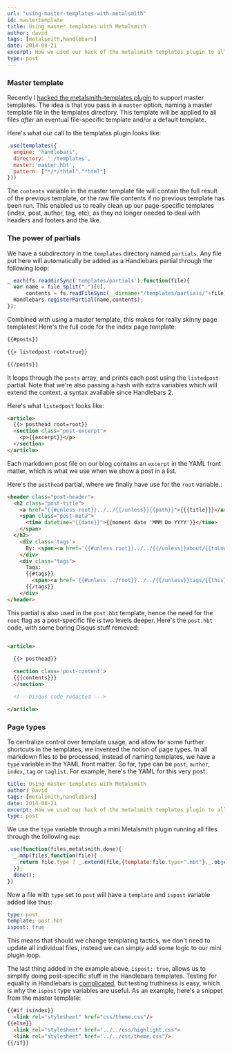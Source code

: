 ```yaml
---
url: "using-master-templates-with-metalsmith"
id: mastertemplate
title: Using master templates with Metalsmith
author: david
tags: [metalsmith,handlebars]
date: 2014-08-21
excerpt: How we used our hack of the metalsmith templates plugin to allow master templates
type: post
---
```


### Master template

Recently I [hacked the metalsmith-templates plugin](https://github.com/segmentio/metalsmith-templates/pull/21/files) to support master templates. The idea is that you pass in a `master` option, naming a master template file in the templates directory. This template will be applied to all files *after* an eventual file-specific template and/or a default template.

Here's what our call to the templates plugin looks like:

```javascript
.use(templates({
  engine: 'handlebars',
  directory: './templates',
  master:'master.hbt',
  pattern: ["*/*/*html","*html"]
}))
```

The `contents` variable in the master template file will contain the full result of the previous template, or the raw file contents if no previous template has been run. This enabled us to really clean up our page-specific templates (index, post, author, tag, etc), as they no longer needed to deal with headers and footers and the like.


### The power of partials

We have a subdirectory in the `templates` directory named `partials`. Any file put here will automatically be added as a Handlebars partial through the following loop:

```javascript
_.each(fs.readdirSync('templates/partials'),function(file){
  var name = file.split(".")[0],
      contents = fs.readFileSync(__dirname+"/templates/partials/"+file).toString();
  Handlebars.registerPartial(name,contents);
});
```

Combined with using a master template, this makes for really skinny page templates! Here's the full code for the index page template:

```html
{{#posts}}

{{> listedpost root=true}}

{{/posts}}
```

It loops through the `posts` array, and prints each post using the `listedpost` partial. Note that we're also passing a hash with extra variables which will extend the context, a syntax available since Handlebars 2.

Here's what `listedpost` looks like:

```html
<article>
  {{> posthead root=root}}
  <section class="post-excerpt">
    <p>{{excerpt}}</p>
  </section>
</article>
```

Each markdown post file on our blog contains an `excerpt` in the YAML front matter, which is what we use when we show a post in a list.

Here's the `posthead` partial, where we finally have use for the `root` variable.:

```html
<header class="post-header">
  <h2 class="post-title">
    <a href="{{#unless root}}../../{{/unless}}{{path}}">{{{title}}}</a>
    <span class="post-meta">
      <time datetime="{{date}}">{{moment date 'MMM Do YYYY'}}</time> 
    </span>
  </h2>
    <div class='tags'>
      By: <span><a href='{{#unless root}}../../{{/unless}}about/{{toLowerCase author}}'>{{author}}</a></span>
    </div>
    <div class="tags">
      Tags:
      {{#tags}}
        <span><a href='{{#unless ../root}}../../{{/unless}}tags/{{this}}/'>{{this}}</a></span>
      {{/tags}}
    </div>
</header>
```

This partial is also used in the `post.hbt` template, hence the need for the `root` flag as a post-specific file is two levels deeper. Here's the `post.hbt` code, with some boring Disqus stuff removed:

```html

<article>
  
  {{> posthead}}

  <section class='post-content'>
  {{{contents}}}
  </section>

  <!-- Disqus code redacted --->

</article>  
```


### Page types

To centralize control over template usage, and allow for some further shortcuts in the templates, we invented the notion of page types. In all markdown files to be processed, instead of naming templates, we have a `type` variable in the YAML front matter. So far, type can be `post`, `author`, `index`, `tag` or `taglist`. For example, here's the YAML for this very post:

```yaml
title: Using master templates with Metalsmith
author: David
tags: [metalsmith,handlebars]
date: 2014-08-21
excerpt: How we used our hack of the metalsmith templates plugin to allow master templates
type: post
```

We use the `type` variable through a mini Metalsmith plugin running all files through the following `map`:

```javascript
.use(function(files,metalsmith,done){
  _.map(files,function(file){
    return file.type ? _.extend(file,{template:file.type+".hbt"},_.object(["is"+file.type],[true])) : file;
  });
  done();
})
```

Now a file with `type` set to `post` will have a `template` and `ispost` variable added like thus:

```yaml
type: post
template: post.hbt
ispost: true
```

This means that should we change templating tactics, we don't need to update all individual files, instead we can simply add some logic to our mini plugin loop.

The last thing added in the example above, `ispost: true`, allows us to simplify doing post-specific stuff in the Handlebars templates. Testing for equality in Handlebars is [complicated](http://stackoverflow.com/questions/8853396/logical-operator-in-a-handlebars-js-if-conditional), but testing truthiness is easy, which is why the `ispost` type variables are useful. As an example, here's a snippet from the master template:

```html
{{#if isindex}}
  <link rel="stylesheet" href="css/theme.css"/>
{{else}}
  <link rel="stylesheet" href="../../css/highlight.css">
  <link rel="stylesheet" href="../../css/theme.css"/>
{{/if}}
```

